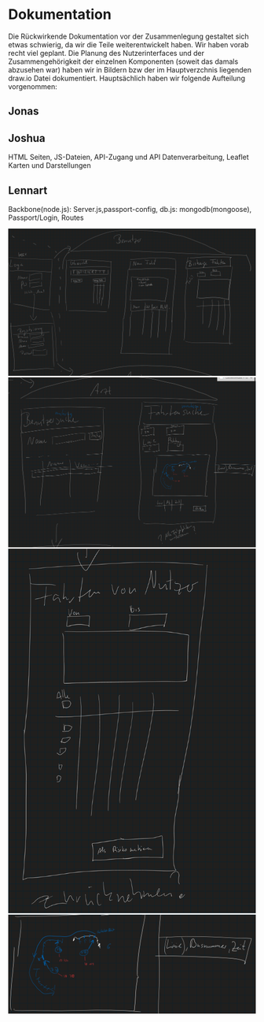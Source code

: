 # Dokumentation
Die Rückwirkende Dokumentation vor der Zusammenlegung gestaltet sich etwas schwierig, da wir die Teile weiterentwickelt haben.
Wir haben vorab recht viel geplant. Die Planung des Nutzerinterfaces und der Zusammengehörigkeit der einzelnen Komponenten 
(soweit das damals abzusehen war) haben wir in Bildern bzw der im Hauptverzchnis liegenden draw.io Datei dokumentiert.
Hauptsächlich haben wir folgende Aufteilung vorgenommen:

## Jonas

## Joshua
HTML Seiten, JS-Dateien, API-Zugang und API Datenverarbeitung, Leaflet Karten und Darstellungen

## Lennart
Backbone(node.js): Server.js,passport-config, db.js: mongodb(mongoose), Passport/Login, Routes


![BildNr1](/images/GS1.png)
![BildNr2](/images/GS2.png)
![BildNr3](/images/GS3.png)
![BildNr4](/images/GS4.png)
